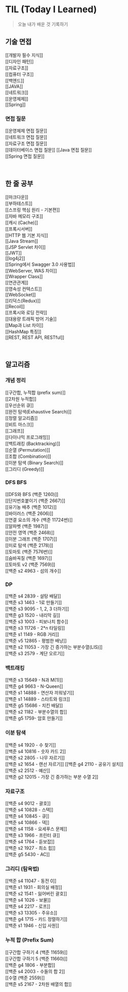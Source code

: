 # TIL (Today I Learned) 

> 오늘 내가 배운 것 기록하기

## 기술 면접

[[개발자 필수 지식]]      
[[디자인 패턴]]      
[[자료구조]]      
[[컴퓨터 구조]]      
[[백엔드]]   
[[JAVA]]   
[[네트워크]]   
[[운영체제]]   
[[Spring]]

### 면접 질문

[[운영체제 면접 질문]]   
[[네트워크 면접 질문]]   
[[자료구조 면접 질문]]   
[[데이터베이스 면접 질문]]
[[Java 면접 질문]]   
[[Spring 면접 질문]]   

<br>

## 한 줄 공부

[[마크다운]]    
[[부하테스트]]   
[[스프링 핵심 원리 - 기본편]]   
[[자바 메모리 구조]]   
[[캐시 (Cache)]]   
[[프록시서버]]   
[[HTTP 웹 기본 지식]]   
[[Java Stream]]   
[[JSP Servlet 차이]]   
[[JWT]]   
[[log4j2]]   
[[Spring에서 Swagger 3.0 사용법]]   
[[WebServer, WAS 차이]]   
[[Wrapper Class]]   
[[연관관계]]   
[[영속성 컨텍스트]]   
[[WebSocket]]  
[[리덕스(Redux)]]   
[[Recoil]]   
[[프록시와 로딩 전략]]   
[[대용량 트래픽 방어 기술]]   
[[Map과 List 차이]]   
[[HashMap 특징]]   
[[REST, REST API, RESTful]]   


<br>

## 알고리즘

### 개념 정리

[[구간합, 누적합 (prefix sum)]]   
[[2차원 누적합]]   
[[우선순위 큐]]   
[[완전 탐색(Exhaustive Search)]]   
[[정렬 알고리즘]]   
[[비트 마스크]]   
[[그래프]]   
[[다이나믹 프로그래밍]]   
[[백트래킹 (Backtracking)]]   
[[순열 (Permutation)]]   
[[조합 (Combination)]]   
[[이분 탐색 (Binary Search)]]   
[[그리디 (Greedy)]]   


### DFS BFS

[[DFS와 BFS (백준 1260)]]   
[[단지번호붙이기 (백준 2667)]]   
[[유기농 배추 (백준 1012)]]   
[[바이러스 (백준 2606)]]   
[[연결 요소의 개수 (백준 11724번)]]   
[[알파벳 (백준 1987)]]   
[[안전 영역 (백준 2468)]]   
[[이분 그래프 (백준 1707)]]   
[[미로 탐색 (백준 2178)]]   
[[토마토 (백준 7576번)]]   
[[숨바꼭질 (백준 1697)]]   
[[토마토 v2 (백준 7569)]]   
[[백준 s2 4963 - 섬의 개수]]   


### DP

[[백준 s4 2839 - 설탕 배달]]   
[[백준 s3 1463 - 1로 만들기]]   
[[백준 s3 9095 - 1, 2, 3 더하기]]   
[[백준 g3 1520 - 내리막 길]]   
[[백준 s3 1003 - 피보나치 함수]]   
[[백준 s3 11726 - 2*n 타일링]]   
[[백준 s1 1149 - RGB 거리]]   
[[백준 v5 12865 - 평범한 배낭]]   
[[백준 s2 11053 - 가장 긴 증가하는 부분수열(LIS)]]   
[[백준 s3 2579 - 계단 오르기]]   


### 백트래킹

[[백준 s3 15649 - N과 M(1)]]   
[[백준 g4 9663 - N-Queen]]   
[[백준 s1 14888 - 연산자 끼워넣기]]   
[[백준 s1 14889 - 스타트와 링크]]   
[[백준 g5 15686 - 치킨 배달]]   
[[백준 s2 1182 - 부분수열의 합]]   
[[백준 g5 1759- 암호 만들기]]   


### 이분 탐색

[[백준 s4 1920 - 수 찾기]]   
[[백준 s4 10816 - 숫자 카드 2]]   
[[백준 s2 2805 - 나무 자르기]]   
[[백준 s2 1654 - 랜선 자르기]]
[[백준 g4 2110 - 공유기 설치]]   
[[백준 s2 2512 - 예산]]   
[[백준 g2 12015 - 가장 긴 증가하는 부분 수열 2]]   


### 자료구조

[[백준 s4 9012 - 괄호]]   
[[백준 s4 10828 - 스택]]   
[[백준 s4 10845 - 큐]]   
[[백준 s4 10866 - 덱]]   
[[백준 s4 1158 - 요세푸스 문제]]   
[[백준 s3 1966 - 프린터 큐]]   
[[백준 s4 1764 - 듣보잡]]   
[[백준 s2 1927 - 최소 힙]]   
[[백준 g5 5430 - AC]]   


### 그리디 (탐욕법)

[[백준 s4 11047 - 동전 0]]   
[[백준 s1 1931 - 회의실 배정]]   
[[백준 s2 1541 - 잃어버린 괄호]]   
[[백준 s4 1026 - 보물]]   
[[백준 s4 2217 - 로프]]   
[[백준 s3 13305 - 주유소]]   
[[백준 g4 1715 - 카드 정렬하기]]   
[[백준 s1 1946 - 신입 사원]]   


### 누적 합 (Prefix Sum)

[[구간합 구하기 4 (백준 11659)]]   
[[구간합 구하기 5 (백준 11660)]]   
[[백준 g4 1806 - 부분합]]   
[[백준 s4 2003 - 수들의 합 2]]   
[[수열 (백준 2559)]]   
[[백준 s5 2167 - 2차원 배열의 합]]   
